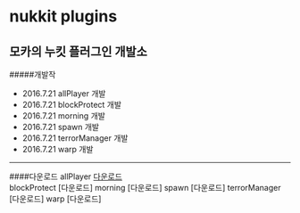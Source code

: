 nukkit plugins
===============
모카의 누킷 플러그인 개발소
---------------
#####개발작
+ 2016.7.21 allPlayer 개발
+ 2016.7.21 blockProtect 개발
+ 2016.7.21 morning 개발
+ 2016.7.21 spawn 개발
+ 2016.7.21 terrorManager 개발
+ 2016.7.21 warp 개발

---------------
####다운로드
allPlayer [다운로드](www.naver.com)<br>
blockProtect [다운로드]
morning [다운로드]
spawn [다운로드]
terrorManager [다운로드]
warp [다운로드]
